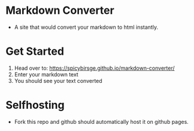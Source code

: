 # Markdown Converter

- A site that would convert your markdown to html instantly.

# Get Started

1. Head over to: https://spicybirsge.github.io/markdown-converter/
2. Enter your markdown text
3. You should see your text converted

# Selfhosting

- Fork this repo and github should automatically host it on github pages.
